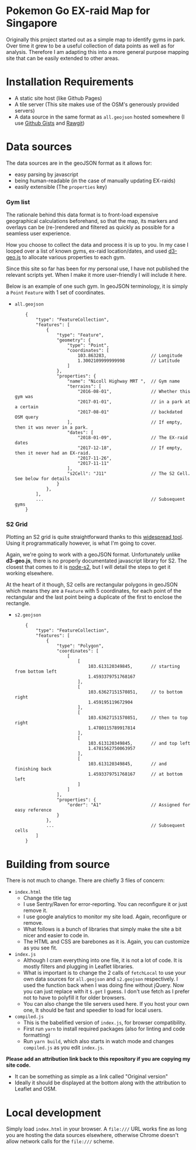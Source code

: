 # Pokemon Go EX-raid Map for Singapore

Originally this project started out as a simple map to identify gyms in park. Over time it grew to be a useful collection of data points as well as for analysis. Therefore I am adapting this into a more general purpose mapping site that can be easily extended to other areas.

# Installation Requirements
- A static site host (like Github Pages)
- A tile server (This site makes use of the OSM's generously provided servers)
- A data source in the same format as `all.geojson` hosted somewhere (I use [Github Gists](https://gist.github.com) and [Rawgit](https://rawgit.com))

# Data sources
The data sources are in the geoJSON format as it allows for:
- easy parsing by javascript
- being human-readable (in the case of manually updating EX-raids) 
- easily extensible (The `properties` key)

### Gym list
The rationale behind this data format is to front-load expensive geographical calculations beforehand, so that the map, its markers and overlays can be (re-)rendered and filtered as quickly as possible for a seamless user experience.

How you choose to collect the data and process it is up to you. In my case I looped over a list of known gyms, ex-raid location/dates, and used [d3-geo.js](https://github.com/d3/d3-geo) to allocate various properties to each gym.

Since this site so far has been for my personal use, I have not published the relevant scripts yet. When I make it more user-friendly I will include it here.

Below is an example of one such gym. In geoJSON terminology, it is simply a `Point` `Feature` with 1 set of coordinates.

- `all.geojson`
    ```
        {
            "type": "FeatureCollection",
            "features": [
                {
                    "type": "Feature",
                    "geometry": {
                        "type": "Point",
                        "coordinates": [
                            103.863283,                 // Longitude
                            1.3002109999999998          // Latitude
                        ]
                    },
                    "properties": {
                        "name": "Nicoll Highway MRT ",  // Gym name
                        "terrains": [
                            "2016-08-01",               // Whether this gym was 
                            "2017-01-01",               // in a park at a certain 
                            "2017-08-01"                // backdated OSM query
                        ],                              // If empty, then it was never in a park.
                        "dates": [
                            "2018-01-09",               // The EX-raid dates
                            "2017-12-18",               // If empty, then it never had an EX-raid.
                            "2017-11-26",
                            "2017-11-11"
                        ],
                        "s2Cell": "J11"                 // The S2 Cell. See below for details
                    }
                },
            ],
            ...                                         // Subsequent gyms
        }
    ```

### S2 Grid
Plotting an S2 grid is quite straightforward thanks to this [widespread tool](https://s2.sidewalklabs.com/regioncoverer). Using it programmatically however, is what I'm going to cover.

Again, we're going to work with a geoJSON format. Unfortunately unlike **d3-geo.js**, there is no properly documentated javascript library for S2. The closest that comes to it is [node-s2](https://github.com/mapbox/node-s2), but I will detail the steps to get it working elsewhere.

At the heart of it though, S2 cells are rectangular polygons in geoJSON which means they are a `Feature` with 5 coordinates, for each point of the rectangular and the last point being a duplicate of the first to enclose the rectangle.

- `s2.geojson`
    ```
        {
            "type": "FeatureCollection",
            "features": [
                {
                    "type": "Polygon",
                    "coordinates": [
                        [
                            [
                                103.613120349845,       // starting from bottom left 
                                1.4593379751768167
                            ],
                            [
                                103.63627151570851,     // to bottom right
                                1.459195119672904
                            ],
                            [
                                103.63627151570851,     // then to top right
                                1.4780115789917814
                            ],
                            [
                                103.613120349845,       // and top left
                                1.4781562750063957
                            ],
                            [
                                103.613120349845,       // and finishing back
                                1.4593379751768167      // at bottom left
                            ]
                        ]
                    ],
                    "properties": {
                        "order": "A1"                   // Assigned for easy reference
                    }
                },
                ...                                     // Subsequent cells
            ]
        }
    ```

# Building from source
There is not much to change. There are chiefly 3 files of concern:
- `index.html`
    - Change the title tag
    - I use Sentry/Raven for error-reporting. You can reconfigure it or just remove it.
    - I use google analytics to monitor my site load. Again, reconfigure or remove.
    - What follows is a bunch of libraries that simply make the site a bit nicer and easier to code in.
    - The HTML and CSS are barebones as it is. Again, you can customize as you see fit.
- `index.js`
    - Although I cram everything into one file, it is not a lot of code. It is mostly filters and plugging in Leaflet libraries.
    - What is important is to change the 2 calls of `fetchLocal` to use your own data sources for `all.geojson` and `s2.geojson` respectively. I used the function back when I was doing fine without jQuery. Now you can just replace with it `$.get` I guess. I don't use fetch as I prefer not to have to polyfill it for older browsers.
    - You can also change the tile servers used here. If you host your own one, It should be fast and speedier to load for local users.
- `compiled.js`
    - This is the babelified version of `index.js`, for browser compatibility. 
    - First run `yarn` to install required packages (also for linting and code formatting)
    - Run `yarn build`, which also starts in watch mode and changes `compiled.js` as you edit `index.js`.

**Please add an attribution link back to this repository if you are copying my site code.**
- It can be something as simple as a link called "Original version"
- Ideally it should be displayed at the bottom along with the attribution to Leaflet and OSM.

# Local development
Simply load `index.html` in your browser. A `file:///` URL works fine as long you are hosting the data sources elsewhere, otherwise Chrome doesn't allow network calls for the `file:///` scheme.

